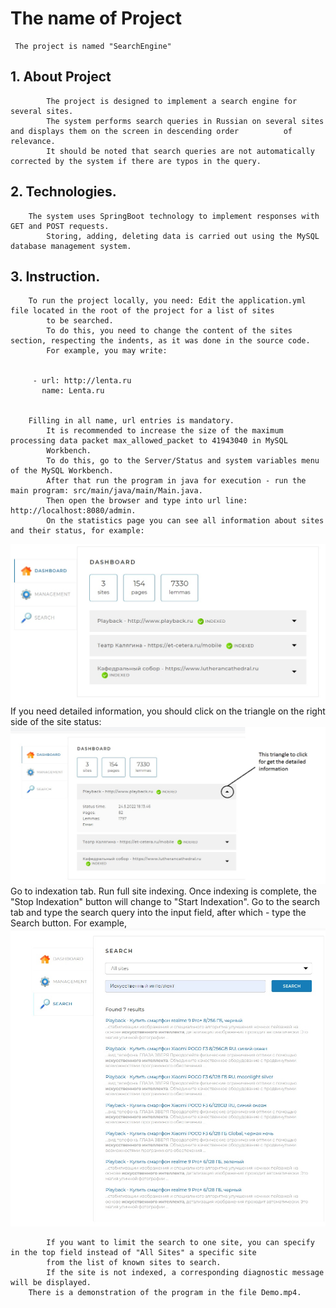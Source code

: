 # The name of Project
     The project is named "SearchEngine"
 ## 1. About Project
        	The project is designed to implement a search engine for several sites.
        	The system performs search queries in Russian on several sites and displays them on the screen in descending order         	of relevance.
        	It should be noted that search queries are not automatically corrected by the system if there are typos in the query.

 ## 2. Technologies. 
		The system uses SpringBoot technology to implement responses with GET and POST requests.
        	Storing, adding, deleting data is carried out using the MySQL database management system.

 ## 3. Instruction.
		To run the project locally, you need: Edit the application.yml file located in the root of the project for a list of sites
        	to be searched.
        	To do this, you need to change the content of the sites section, respecting the indents, as it was done in the source code.
        	For example, you may write:

		
		 - url: http://lenta.ru
		   name: Lenta.ru
		
		
		Filling in all name, url entries is mandatory.
        	It is recommended to increase the size of the maximum processing data packet max_allowed_packet to 41943040 in MySQL
        	Workbench.
        	To do this, go to the Server/Status and system variables menu of the MySQL Workbench.
        	After that run the program in java for execution - run the main program: src/main/java/main/Main.java.
        	Then open the browser and type into url line: http://localhost:8080/admin.
        	On the statistics page you can see all information about sites and their status, for example:
![Statistics](https://github.com/andrei19386/Search_engine_repository/blob/master/src/main/resources/statistics.jpg)
        	If you need detailed information, you should click on the triangle on the right side of the site status: ![Detailed](https://github.com/andrei19386/Search_engine_repository/blob/master/src/main/resources/detailed.jpg)
        	Go to indexation tab. Run full site indexing. Once indexing is complete, the "Stop Indexation" button will change to "Start Indexation". Go to the search tab and type the search query into the input field, after which - type the Search button.
         	For example,
![Search](https://github.com/andrei19386/Search_engine_repository/blob/master/src/main/resources/search.jpg)

        	If you want to limit the search to one site, you can specify in the top field instead of "All Sites" a specific site
        	from the list of known sites to search.
        	If the site is not indexed, a corresponding diagnostic message will be displayed.
		There is a demonstration of the program in the file Demo.mp4.